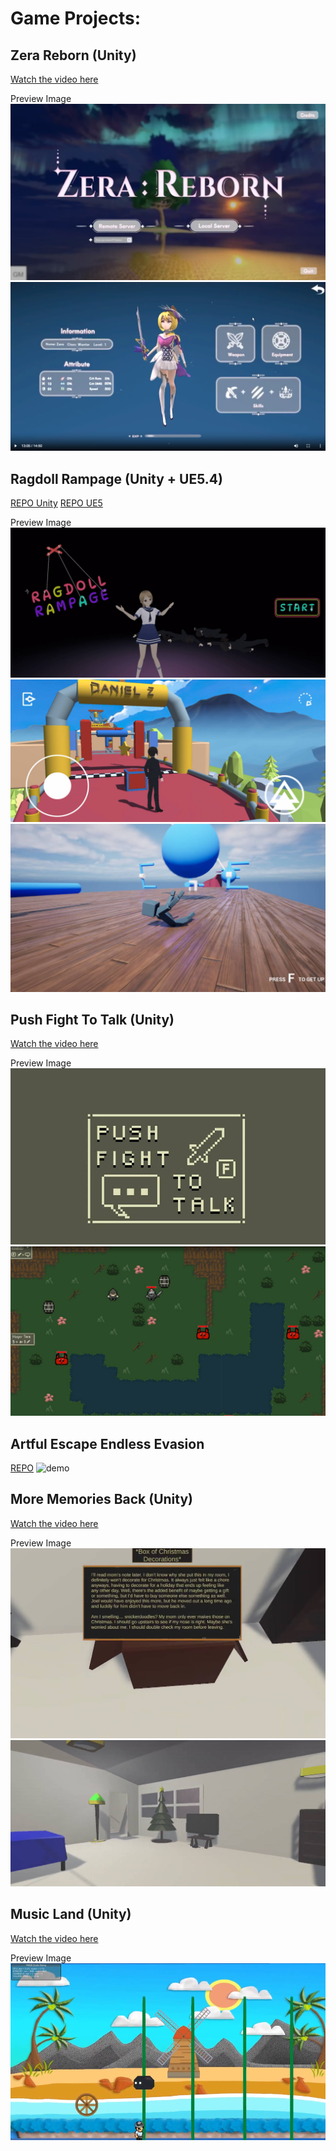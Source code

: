 # Game Projects:

## Zera Reborn (Unity)
[Watch the video here](https://drive.google.com/file/d/1tHGmGYor7CCBXy4xFbluPCVvcwybqacp/view?usp=sharing)

Preview Image
![Image Description](./image/4.png)
![Image Description](./image/3.png)

## Ragdoll Rampage (Unity + UE5.4)
[REPO Unity](https://github.com/DanielZhong/Ragdoll-Rampage)
[REPO UE5](https://github.com/DanielZhong/RagdollRampage_UE)

Preview Image
![Image Description](./image/Cover.jpg)
![Image Description](./image/Cover2.jpg)
![Image Description](./image/Cover3.jpg)

## Push Fight To Talk (Unity)
[Watch the video here](https://drive.google.com/file/d/1DSpt_X5boNa4KkfEQEQDWrc0zUlsNw0H/view?usp=sharing)

Preview Image
![Image Description](./image/1.jpg)
![Image Description](./image/2.jpg)

## Artful Escape Endless Evasion
[REPO](https://github.com/DanielZhong/ArtfulEscapeEndlessEvasion)
![demo](https://github.com/user-attachments/assets/7c2f84b2-eae4-4966-a465-5abcb38f6bbe)

## More Memories Back (Unity)
[Watch the video here](https://drive.google.com/file/d/1xWldR7LiUDxiAwscGxwIi0BPrTRbJAYT/view?usp=sharing)

Preview Image
![Image Description](./image/5.jpg)
![Image Description](./image/6.jpg)

## Music Land (Unity)
[Watch the video here](https://drive.google.com/file/d/18pYgjR5zvDSDaf4xoS4HKCtZ-tsEzIBp/view?usp=sharing)

Preview Image
![Image Description](./image/7.jpg)
